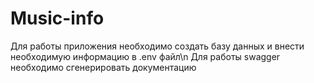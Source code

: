 # Music-info

Для работы приложения необходимо создать базу данных и внести необходимую информацию в .env файл\n
Для работы swagger необходимо сгенерировать документацию
